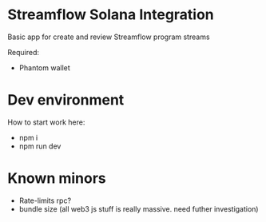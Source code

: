 # Streamflow Solana Integration

Basic app for create and review Streamflow program streams

Required:

- Phantom wallet

# Dev environment

How to start work here:

- npm i
- npm run dev

# Known minors

- Rate-limits rpc?
- bundle size (all web3 js stuff is really massive. need futher investigation)
